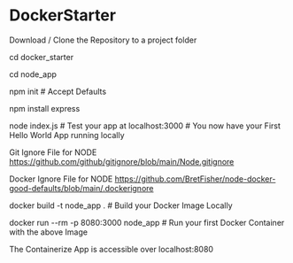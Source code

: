 # DockerStarter

Download / Clone the Repository to a project folder

cd docker_starter

cd node_app

npm init # Accept Defaults

npm install express

node index.js # Test your app at localhost:3000 # You now have your First Hello World App running locally

Git Ignore File for NODE https://github.com/github/gitignore/blob/main/Node.gitignore

Docker Ignore File for NODE https://github.com/BretFisher/node-docker-good-defaults/blob/main/.dockerignore

docker build -t node_app . # Build your Docker Image Locally

docker run --rm -p 8080:3000 node_app # Run your first Docker Container with the above Image

The Containerize App is accessible over localhost:8080






